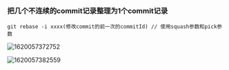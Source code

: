 ### 把几个不连续的commit记录整理为1个commit记录
```
git rebase -i xxxx(修改commit的前一次的commitId) // 使用squash参数和pick参数
```



![1620057372752](C:\Users\lds\AppData\Roaming\Typora\typora-user-images\1620057372752.png)

![1620057382559](C:\Users\lds\AppData\Roaming\Typora\typora-user-images\1620057382559.png)

